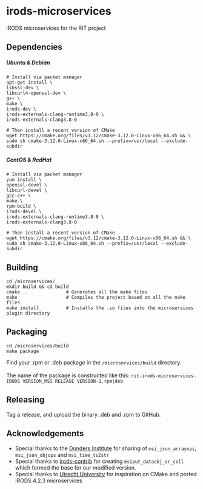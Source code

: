 # irods-microservices

iRODS microservices for the RIT project

## Dependencies

##### Ubuntu & Debian
```
# Install via packet manager
apt-get install \
libssl-dev \
libcurl4-openssl-dev \
g++ \
make \
irods-dev \
irods-externals-clang-runtime3.8-0 \
irods-externals-clang3.8-0

# Then install a recent version of CMake
wget https://cmake.org/files/v3.12/cmake-3.12.0-Linux-x86_64.sh && \
sudo sh cmake-3.12.0-Linux-x86_64.sh --prefix=/usr/local --exclude-subdir
```

##### CentOS & RedHat
```
# Install via packet manager
yum install \
openssl-devel \
libcurl-devel \
gcc-c++ \
make \
rpm-build \
irods-devel \
irods-externals-clang-runtime3.8-0 \
irods-externals-clang3.8-0
    
# Then install a recent version of CMake
wget https://cmake.org/files/v3.12/cmake-3.12.0-Linux-x86_64.sh && \
sudo sh cmake-3.12.0-Linux-x86_64.sh --prefix=/usr/local --exclude-subdir
```

## Building

```
cd /microservices/
mkdir build && cd build
cmake ..              # Generates all the make files
make                  # Compiles the project based on all the make files
make install          # Installs the .so files into the microservices plugin directory
```

## Packaging

```
cd /microservices/build
make package
```

Find your .rpm or .deb package in the `/microservices/build` directory. <br><br>
The name of the package is constructed like this: `rit-irods-microservices-IRODS VERSION_MSI RELEASE VERSION-1.rpm|deb`

## Releasing

Tag a release, and upload the binary .deb and .rpm to GitHub.
 
## Acknowledgements
* Special thanks to the [Donders Institute](https://github.com/Donders-Institute) for sharing of `msi_json_arrayops`, `msi_json_objops` and `msi_time_ts2str`
* Special thanks to [irods-contrib](https://github.com/irods/contrib/tree/master/microservices/landing_zone_microservices/msiput_dataobj_or_coll) for creating `msiput_dataobj_or_coll` which formed the base for our modified version.
* Special thanks to [Utrecht University](https://github.com/UtrechtUniversity/irods-uu-microservices/tree/feature/irods-4.2.3) for inspiration on CMake and ported iRODS 4.2.3 microservices